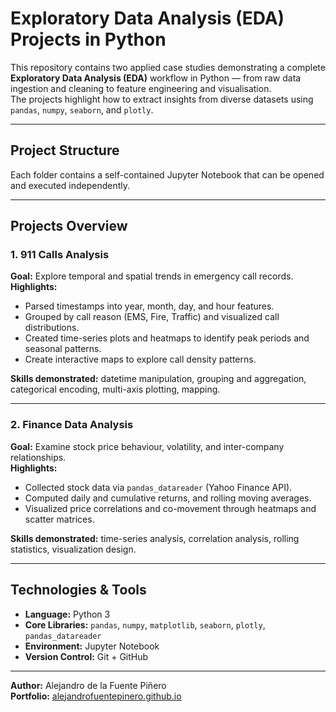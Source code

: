 # Exploratory Data Analysis (EDA) Projects in Python

This repository contains two applied case studies demonstrating a complete **Exploratory Data Analysis (EDA)** workflow in Python — from raw data ingestion and cleaning to feature engineering and visualisation.  
The projects highlight how to extract insights from diverse datasets using `pandas`, `numpy`, `seaborn`, and `plotly`.

---

## Project Structure


Each folder contains a self-contained Jupyter Notebook that can be opened and executed independently.

---

## Projects Overview

### **1. 911 Calls Analysis**
**Goal:** Explore temporal and spatial trends in emergency call records.  
**Highlights:**
- Parsed timestamps into year, month, day, and hour features.
- Grouped by call reason (EMS, Fire, Traffic) and visualized call distributions.
- Created time-series plots and heatmaps to identify peak periods and seasonal patterns.
- Create interactive maps to explore call density patterns.

**Skills demonstrated:** datetime manipulation, grouping and aggregation, categorical encoding, multi-axis plotting, mapping.

---

### **2. Finance Data Analysis**
**Goal:** Examine stock price behaviour, volatility, and inter-company relationships.  
**Highlights:**
- Collected stock data via `pandas_datareader` (Yahoo Finance API).
- Computed daily and cumulative returns, and rolling moving averages.
- Visualized price correlations and co-movement through heatmaps and scatter matrices.

**Skills demonstrated:** time-series analysis, correlation analysis, rolling statistics, visualization design.

---

## Technologies & Tools
- **Language:** Python 3  
- **Core Libraries:** `pandas`, `numpy`, `matplotlib`, `seaborn`, `plotly`, `pandas_datareader` 
- **Environment:** Jupyter Notebook
- **Version Control:** Git + GitHub  

---


**Author:** Alejandro de la Fuente Piñero  
**Portfolio:** [alejandrofuentepinero.github.io](https://alejandrofuentepinero.github.io/datascience/) 


